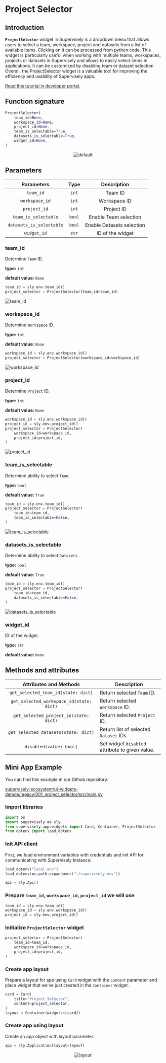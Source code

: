# Project Selector

## Introduction

**`ProjectSelector`** widget in Supervisely is a dropdown menu that allows users to select a team, workspace, project and datasets from a list of available items.
Clicking on it can be processed from python code. This widget is particularly useful when working with multiple teams, workspaces, projects or datasets in Supervisely and allows to easily select items in applications. It can be customized by disabling team or dataset selection.
Overall, the ProjectSelector widget is a valuable tool for improving the efficiency and usability of Supervisely apps. 

[Read this tutorial in developer portal.](https://developer.supervisely.com/app-development/widgets/selection/projectselector)

## Function signature

```python
ProjectSelector(
    team_id=None,
    workspace_id=None,
    project_id=None,
    team_is_selectable=True,
    datasets_is_selectable=True,
    widget_id=None,
)
```

<p align="center">
  <img src="https://user-images.githubusercontent.com/120389559/221404961-9a9bc6a8-feae-4295-b0a2-5d70c295341e.gif" alt="default" />
</p>

## Parameters

|        Parameters        |  Type  |        Description        |
| :----------------------: | :----: | :-----------------------: |
|        `team_id`         | `int`  |          Team ID          |
|      `workspace_id`      | `int`  |       Workspace ID        |
|       `project_id`       | `int`  |        Project ID         |
|   `team_is_selectable`   | `bool` |   Enable Team selection   |
| `datasets_is_selectable` | `bool` | Enable Datasets selection |
|       `widget_id`        | `str`  |     ID of the widget      |

### team_id

Determine `Team` ID.

**type:** `int`

**default value:** `None`

```python
team_id = sly.env.team_id()
project_selector = ProjectSelector(team_id=team_id)
```

![team_id](https://user-images.githubusercontent.com/120389559/221402069-74b16fff-0774-49fc-a793-9096c94243d9.gif)

### workspace_id

Determine `Workspace` ID.

**type:** `int`

**default value:** `None`

```python
workspace_id = sly.env.workspace_id()
project_selector = ProjectSelector(workspace_id=workspace_id)
```

![workspace_id](https://user-images.githubusercontent.com/120389559/221405175-40fd0a4c-0239-4a9d-abb1-7aa07d5bc0a4.png)

### project_id

Determine `Project` ID.

**type:** `int`

**default value:** `None`

```python
workspace_id = sly.env.workspace_id()
project_id = sly.env.project_id()
project_selector = ProjectSelector(
    workspace_id=workspace_id,
    project_id=project_id,
)
```

![project_id](https://user-images.githubusercontent.com/120389559/221405281-80300e90-db52-4879-935b-d4cb1ba04d7c.png)

### team_is_selectable

Determine ability to select `Team`.

**type:** `bool`

**default value:** `True`

```python
team_id = sly.env.team_id()
project_selector = ProjectSelector(
    team_id=team_id,
    team_is_selectable=False,
)
```

![team_is_selectable](https://user-images.githubusercontent.com/120389559/221405405-8cefe66c-1526-4289-936d-637314b39cec.png)

### datasets_is_selectable

Determine ability to select `Datasets`.

**type:** `bool`

**default value:** `True`

```python
team_id = sly.env.team_id()
project_selector = ProjectSelector(
    team_id=team_id,
    datasets_is_selectable=False,
)
```

![datasets_is_selectable](https://user-images.githubusercontent.com/120389559/221405467-d014d7c8-0dc9-4eeb-81e0-dd646e98bd5f.png)

### widget_id

ID of the widget.

**type:** `str`

**default value:** `None`

## Methods and attributes

|          Attributes and Methods          | Description                                     |
| :--------------------------------------: | ----------------------------------------------- |
|   `get_selected_team_id(state: dict)`    | Return selected `Team` ID.                      |
| `get_selected_workspace_id(state: dict)` | Return selected `Workspace` ID.                 |
|  `get_selected_project_id(state: dict)`  | Return selected `Project` ID.                   |
|   `get_selected_datasets(state: dict)`   | Return list of selected `Dataset` IDs.          |
|         `disabled(value: bool)`          | Set widget `disabled` attribute to given value. |

## Mini App Example

You can find this example in our Github repository:

[supervisely-ecosystem/ui-widgets-demos/legacy/001_project_selector/src/main.py](https://github.com/supervisely-ecosystem/ui-widgets-demos/blob/master/legacy/001_project_selector/src/main.py)

### Import libraries

```python
import os
import supervisely as sly
from supervisely.app.widgets import Card, Container, ProjectSelector
from dotenv import load_dotenv
```

### Init API client

First, we load environment variables with credentials and init API for communicating with Supervisely Instance:

```python
load_dotenv("local.env")
load_dotenv(os.path.expanduser("~/supervisely.env"))

api = sly.Api()
```

### Prepare `team_id`, `workspace_id`, `project_id` we will use

```python
team_id = sly.env.team_id()
workspace_id = sly.env.workspace_id()
project_id = sly.env.project_id()
```

### Initialize `ProjectSelector` widget

```python
project_selector = ProjectSelector(
    team_id=team_id,
    workspace_id=workspace_id,
    project_id=project_id,
)
```

### Create app layout

Prepare a layout for app using `Card` widget with the `content` parameter and place widget that we've just created in the `Container` widget.

```python
card = Card(
    title="Project Selector",
    content=project_selector,
)
layout = Container(widgets=[card])
```

### Create app using layout

Create an app object with layout parameter.

```python
app = sly.Application(layout=layout)
```

<p align="center">
  <img src="https://user-images.githubusercontent.com/120389559/221405858-cf9abe31-118b-4e67-a424-d8f5e012bf5f.gif" alt="layout" />
</p>
